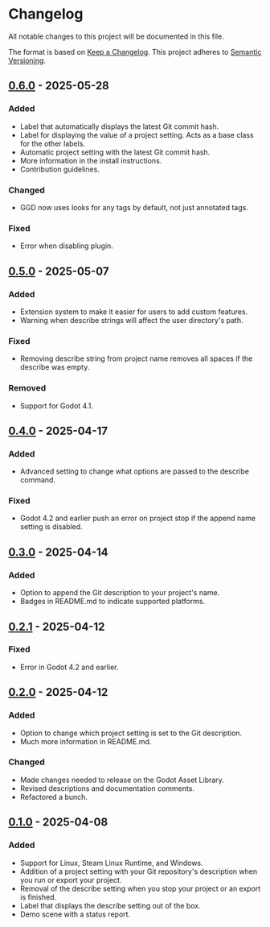 # Changelog

All notable changes to this project will be documented in this file.

The format is based on [Keep a Changelog](https://keepachangelog.com/en/1.1.0/). This project adheres to [Semantic Versioning](https://semver.org/spec/v2.0.0.html).

## [0.6.0] - 2025-05-28

### Added

- Label that automatically displays the latest Git commit hash.
- Label for displaying the value of a project setting. Acts as a base class for the other labels.
- Automatic project setting with the latest Git commit hash.
- More information in the install instructions.
- Contribution guidelines.

### Changed

- GGD now uses looks for any tags by default, not just annotated tags.

### Fixed

- Error when disabling plugin.

## [0.5.0] - 2025-05-07

### Added

- Extension system to make it easier for users to add custom features.
- Warning when describe strings will affect the user directory's path.

### Fixed

- Removing describe string from project name removes all spaces if the describe was empty.

### Removed

- Support for Godot 4.1.

## [0.4.0] - 2025-04-17

### Added

- Advanced setting to change what options are passed to the describe command.

### Fixed

- Godot 4.2 and earlier push an error on project stop if the append name setting is disabled.

## [0.3.0] - 2025-04-14

### Added

- Option to append the Git description to your project's name.
- Badges in README.md to indicate supported platforms.

## [0.2.1] - 2025-04-12

### Fixed

- Error in Godot 4.2 and earlier.

## [0.2.0] - 2025-04-12

### Added

- Option to change which project setting is set to the Git description.
- Much more information in README.md.

### Changed

- Made changes needed to release on the Godot Asset Library.
- Revised descriptions and documentation comments.
- Refactored a bunch.

## [0.1.0] - 2025-04-08

### Added

- Support for Linux, Steam Linux Runtime, and Windows.
- Addition of a project setting with your Git repository's description when you run or export your project.
- Removal of the describe setting when you stop your project or an export is finished.
- Label that displays the describe setting out of the box.
- Demo scene with a status report.

[0.6.0]: https://github.com/zibetnu/godot-git-describe/compare/0.5.0...0.6.0
[0.5.0]: https://github.com/zibetnu/godot-git-describe/compare/0.4.0...0.5.0
[0.4.0]: https://github.com/zibetnu/godot-git-describe/compare/0.3.0...0.4.0
[0.3.0]: https://github.com/zibetnu/godot-git-describe/compare/0.2.1...0.3.0
[0.2.1]: https://github.com/zibetnu/godot-git-describe/compare/0.2.0...0.2.1
[0.2.0]: https://github.com/zibetnu/godot-git-describe/compare/0.1.0...0.2.0
[0.1.0]: https://github.com/zibetnu/godot-git-describe/releases/tag/0.1.0
